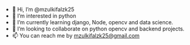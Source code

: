 - 👋 Hi, I’m @mzulkifalzk25
- 👀 I’m interested in python
- 🌱 I’m currently learning django, Node, opencv and data science.
- 💞️ I’m looking to collaborate on python opencv and backend projects.
- 📫 You can reach me by mzulkifalzk25@gmail.com

